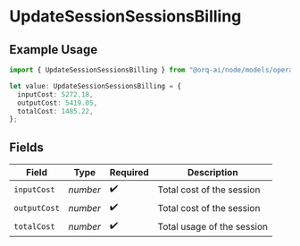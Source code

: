 # UpdateSessionSessionsBilling

## Example Usage

```typescript
import { UpdateSessionSessionsBilling } from "@orq-ai/node/models/operations";

let value: UpdateSessionSessionsBilling = {
  inputCost: 5272.18,
  outputCost: 5419.05,
  totalCost: 1485.22,
};
```

## Fields

| Field                      | Type                       | Required                   | Description                |
| -------------------------- | -------------------------- | -------------------------- | -------------------------- |
| `inputCost`                | *number*                   | :heavy_check_mark:         | Total cost of the session  |
| `outputCost`               | *number*                   | :heavy_check_mark:         | Total cost of the session  |
| `totalCost`                | *number*                   | :heavy_check_mark:         | Total usage of the session |